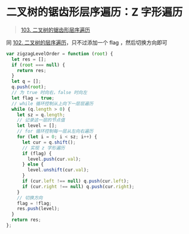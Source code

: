 
# 二叉树的锯齿形层序遍历：Z 字形遍历


> [103. 二叉树的锯齿形层序遍历](https://leetcode.cn/problems/binary-tree-zigzag-level-order-traversal/)


同 [102. 二叉树的层序遍历](/post/R0Kf0O9y.html)，只不过添加一个 flag ，然后切换方向即可

```javascript hl:18,20,22,27
var zigzagLevelOrder = function (root) {
  let res = [];
  if (root === null) {
    return res;
  }
  let q = [];
  q.push(root);
  // 为 true 时向右，false 时向左
  let flag = true;
  // while 循环控制从上向下一层层遍历
  while (q.length > 0) {
    let sz = q.length;
    // 记录这一层的节点值
    let level = [];
    // for 循环控制每一层从左向右遍历
    for (let i = 0; i < sz; i++) {
      let cur = q.shift();
      // 实现 z 字形遍历
      if (flag) {
        level.push(cur.val);
      } else {
        level.unshift(cur.val);
      }
      if (cur.left !== null) q.push(cur.left);
      if (cur.right !== null) q.push(cur.right);
    }
    // 切换方向
    flag = !flag;
    res.push(level);
  }
  return res;
};
```